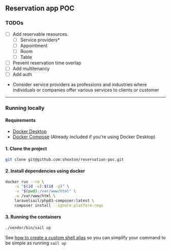 ## Reservation app POC

### TODOs
- [ ] Add reservable resources
    - [ ] Service providers*
    - [ ] Appointment
    - [ ] Room
    - [ ] Table
- [ ] Prevent reservation time overlap
- [ ] Add multitenancy
- [ ] Add auth

* Consider service providers as professions and industries where individuals or companies offer various services to clients or customer

---

### Running locally

#### Requirements
- [Docker Desktop](https://docs.docker.com/desktop/install/linux-install/)
- [Docker Compose](https://docs.docker.com/compose/install/) (Already included if you're using Docker Desktop)

#### 1. Clone the project
```sh
git clone git@github.com:shoxton/reservation-poc.git
```

#### 2. Install dependencies using docker
```sh
docker run --rm \
    -u "$(id -u):$(id -g)" \
    -v "$(pwd):/var/www/html" \
    -w /var/www/html \
    laravelsail/php83-composer:latest \
    composer install --ignore-platform-reqs
```
#### 3. Running the containers
```sh
./vendor/bin/sail up
```
See [how to create a custom shell alias](https://laravel.com/docs/10.x/sail#configuring-a-shell-alias) so you can simplify your command to be simple as running `sail up`
